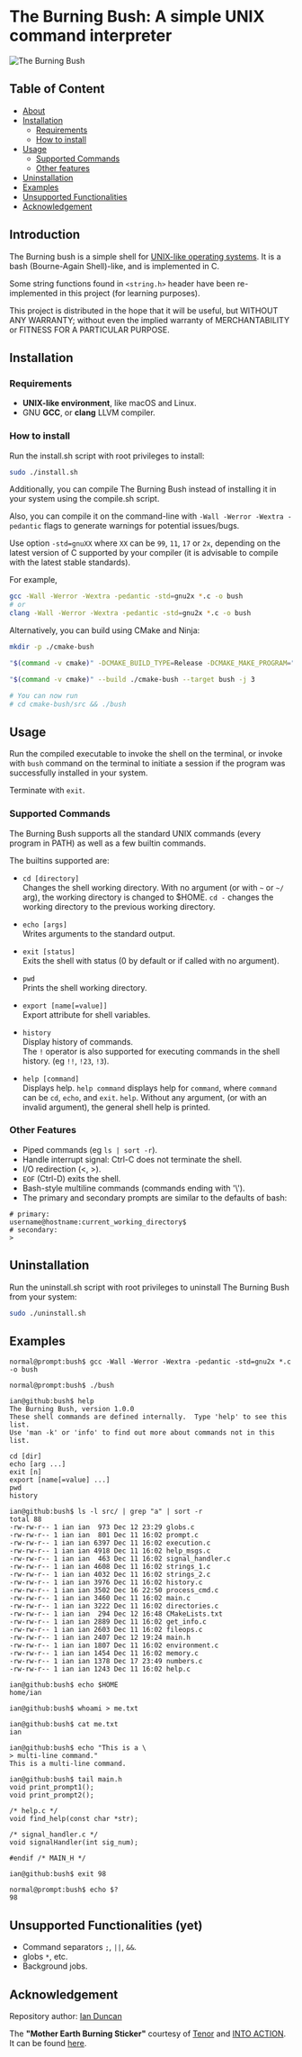 # The Burning Bush: A simple UNIX command interpreter

![The Burning Bush](./media/mother-earth-burning.gif "Mother Earth Burning Sticker")

## Table of Content

* [About](#introduction)
* [Installation](#installation)
  * [Requirements](#requirements)
  * [How to install](#how-to-install)
* [Usage](#usage)
  * [Supported Commands](#supported-commands)
  * [Other features](#other-features)
* [Uninstallation](#uninstallation)
* [Examples](#examples)
* [Unsupported Functionalities](#unsupported-functionalities-yet)
* [Acknowledgement](#acknowledgement)

## Introduction

The Burning bush is a simple shell for
[UNIX-like operating systems](https://en.wikipedia.org/wiki/List_of_Unix_systems#Unix-like_operating_systems).
It is a bash (Bourne-Again Shell)-like, and is implemented in C.

Some string functions found in `<string.h>` header have been re-implemented in this project
(for learning purposes).

This project is distributed in the hope that it will be useful,
but WITHOUT ANY WARRANTY; without even the implied warranty of
MERCHANTABILITY or FITNESS FOR A PARTICULAR PURPOSE.

## Installation

### Requirements

* **UNIX-like environment**, like macOS and Linux.
* GNU **GCC**, or **clang** LLVM compiler.

### How to install

Run the install.sh script with root privileges to install:

```zsh
sudo ./install.sh
```

Additionally, you can compile The Burning Bush instead of installing it in your system
using the compile.sh script.

Also, you can compile it on the command-line with
`-Wall -Werror -Wextra -pedantic` flags to generate warnings for potential issues/bugs.

Use option `-std=gnuXX` where `XX` can be `99`, `11`, `17` or `2x`, depending on the
latest version of C supported by your compiler
(it is advisable to compile with the latest stable standards).

For example,

```zsh
gcc -Wall -Werror -Wextra -pedantic -std=gnu2x *.c -o bush
# or
clang -Wall -Werror -Wextra -pedantic -std=gnu2x *.c -o bush
```

Alternatively, you can build using CMake and Ninja:

```zsh
mkdir -p ./cmake-bush

"$(command -v cmake)" -DCMAKE_BUILD_TYPE=Release -DCMAKE_MAKE_PROGRAM="$(command -v ninja)" -G Ninja -S . -B ./cmake-bush

"$(command -v cmake)" --build ./cmake-bush --target bush -j 3

# You can now run
# cd cmake-bush/src && ./bush

```

## Usage

Run the compiled executable to invoke the shell on the terminal,
or invoke with `bush` command on the terminal to initiate a session
if the program was successfully installed in your system.

Terminate with `exit`.

### Supported Commands

The Burning Bush supports all the standard UNIX commands (every program in PATH)
as well as a few builtin commands.

The builtins supported are:

* `cd [directory]`\
Changes the shell working directory. With no argument
(or with `~` or `~/` arg), the working directory
is changed to $HOME.
`cd -` changes the working directory to the previous working directory.

* `echo [args]`\
Writes arguments to the standard output.

* `exit [status]`\
Exits the shell with status (0 by default or if called with no argument).

* `pwd`\
Prints the shell working directory.

* `export [name[=value]]`\
Export attribute for shell variables.

* `history`\
Display history of commands.\
The `!` operator is also supported for executing
commands in the shell history. (eg `!!`, `!23`, `!3`).

* `help [command]`\
Displays help. `help command` displays help for `command`, where `command`
can be `cd`, `echo`, and `exit`. `help`.
Without any argument, (or with an invalid argument),
the general shell help is printed.

### Other Features

* Piped commands (eg `ls | sort -r`).
* Handle interrupt signal: Ctrl-C does not terminate the shell.
* I/O redirection (<, >).
* `EOF` (Ctrl-D) exits the shell.
* Bash-style multiline commands (commands ending with '\\').
* The primary and secondary prompts are similar to the defaults of bash:

```console
# primary:
username@hostname:current_working_directory$
# secondary:
>
```

## Uninstallation

Run the uninstall.sh script with root privileges to uninstall
The Burning Bush from your system:

```zsh
sudo ./uninstall.sh
```

## Examples

```console
normal@prompt:bush$ gcc -Wall -Werror -Wextra -pedantic -std=gnu2x *.c -o bush

normal@prompt:bush$ ./bush

ian@github:bush$ help
The Burning Bush, version 1.0.0
These shell commands are defined internally.  Type 'help' to see this list.
Use 'man -k' or 'info' to find out more about commands not in this list.

cd [dir]
echo [arg ...]
exit [n]
export [name[=value] ...]
pwd
history

ian@github:bush$ ls -l src/ | grep "a" | sort -r
total 88
-rw-rw-r-- 1 ian ian  973 Dec 12 23:29 globs.c
-rw-rw-r-- 1 ian ian  801 Dec 11 16:02 prompt.c
-rw-rw-r-- 1 ian ian 6397 Dec 11 16:02 execution.c
-rw-rw-r-- 1 ian ian 4918 Dec 11 16:02 help_msgs.c
-rw-rw-r-- 1 ian ian  463 Dec 11 16:02 signal_handler.c
-rw-rw-r-- 1 ian ian 4608 Dec 11 16:02 strings_1.c
-rw-rw-r-- 1 ian ian 4032 Dec 11 16:02 strings_2.c
-rw-rw-r-- 1 ian ian 3976 Dec 11 16:02 history.c
-rw-rw-r-- 1 ian ian 3502 Dec 16 22:50 process_cmd.c
-rw-rw-r-- 1 ian ian 3460 Dec 11 16:02 main.c
-rw-rw-r-- 1 ian ian 3222 Dec 11 16:02 directories.c
-rw-rw-r-- 1 ian ian  294 Dec 12 16:48 CMakeLists.txt
-rw-rw-r-- 1 ian ian 2889 Dec 11 16:02 get_info.c
-rw-rw-r-- 1 ian ian 2603 Dec 11 16:02 fileops.c
-rw-rw-r-- 1 ian ian 2407 Dec 12 19:24 main.h
-rw-rw-r-- 1 ian ian 1807 Dec 11 16:02 environment.c
-rw-rw-r-- 1 ian ian 1454 Dec 11 16:02 memory.c
-rw-rw-r-- 1 ian ian 1378 Dec 17 23:49 numbers.c
-rw-rw-r-- 1 ian ian 1243 Dec 11 16:02 help.c

ian@github:bush$ echo $HOME
home/ian

ian@github:bush$ whoami > me.txt

ian@github:bush$ cat me.txt
ian

ian@github:bush$ echo "This is a \
> multi-line command."
This is a multi-line command.

ian@github:bush$ tail main.h
void print_prompt1();
void print_prompt2();

/* help.c */
void find_help(const char *str);

/* signal_handler.c */
void signalHandler(int sig_num);

#endif /* MAIN_H */

ian@github:bush$ exit 98

normal@prompt:bush$ echo $?
98
```

## Unsupported Functionalities (yet)

* Command separators `;`, `||`, `&&`.
* globs `*`, etc.
* Background jobs.

## Acknowledgement

Repository author: [Ian Duncan](https://github.com/dr8co "Ian")

The **"Mother Earth Burning Sticker"** courtesy of [Tenor](https://tenor.com/ "Tenor")
and [INTO ACTION](https://tenor.com/official/intoaction "intoaction").
It can be found
[here](https://tenor.com/view/mother-earth-burning-fire-on-fire-wildfire-gif-18417870).
